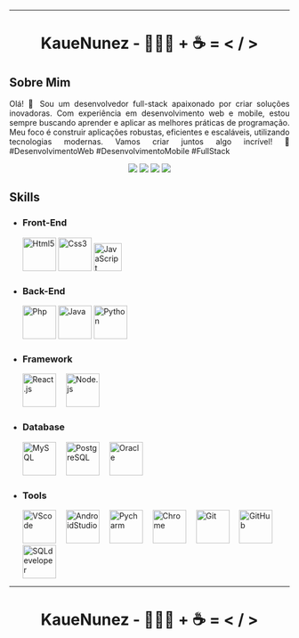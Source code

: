 <hr>
<div align="center"><h1 style="text-align:center;">KaueNunez - 👨🏻‍💻 + ☕ = < / ></h1></div>

## Sobre Mim
<p style="text-align:justify;">
    Olá! 👋 Sou um desenvolvedor full-stack apaixonado por criar soluções inovadoras. Com experiência em desenvolvimento web e mobile, estou sempre buscando aprender e aplicar as melhores práticas de programação. Meu foco é construir aplicações robustas, eficientes e escaláveis, utilizando tecnologias modernas. Vamos criar juntos algo incrível! 🚀#DesenvolvimentoWeb #DesenvolvimentoMobile #FullStack
</p>
<div align="center">
<a title="Instagram" href="https://instagram.com/eukauenz/" target="_blank"><img loading="lazy" src="https://img.shields.io/badge/-Instagram-%23E4405F?style=for-the-badge&logo=instagram&logoColor=white" target="_blank"></a>
<a title="E-mail" href = "mailto:kaue.nunez.dev@gmail.com"><img loading="lazy" src="https://img.shields.io/badge/Gmail-D14836?style=for-the-badge&logo=gmail&logoColor=white" target="_blank"></a>
<a title="Linkedin" href="https://www.linkedin.com/in/kauê-nunes-web-mobile/" target="_blank"><img loading="lazy" src="https://img.shields.io/badge/-LinkedIn-%230077B5?style=for-the-badge&logo=linkedin&logoColor=white" target="_blank"></a> 
<a title="GitHub" href="https://kauenunez.github.io/" target="_blank"><img loading="lazy" src="https://img.shields.io/badge/GitHub-100000?style=for-the-badge&logo=github&logoColor=white" target="_blank"></a> 
</div>

## Skills

* <h3>Front-End</h3>
    <div>
    <img title="Html5" src="https://cdn.jsdelivr.net/gh/devicons/devicon@latest/icons/html5/html5-original-wordmark.svg" width="60px"/> 
    <img title="Css3" src="https://cdn.jsdelivr.net/gh/devicons/devicon@latest/icons/css3/css3-original-wordmark.svg" width="60px"/>
    <img title="JavaScript" src="https://cdn.jsdelivr.net/gh/devicons/devicon@latest/icons/javascript/javascript-original.svg" width="50px"/>
    </div>
* <h3>Back-End</h3>
    <div>
    <img title="Php" src="https://cdn.jsdelivr.net/gh/devicons/devicon@latest/icons/php/php-original.svg" width="60px" />
    <img title="Java" src="https://cdn.jsdelivr.net/gh/devicons/devicon@latest/icons/java/java-original-wordmark.svg" width="60px" />
    <img title="Python" src="https://cdn.jsdelivr.net/gh/devicons/devicon@latest/icons/python/python-original-wordmark.svg" width="60px"/>
          
    </div>
* <h3>Framework</h3>
    <div>
    <img title="React.js" src="https://cdn.jsdelivr.net/gh/devicons/devicon@latest/icons/react/react-original-wordmark.svg" width="60px"/>&emsp;
    <img title="Node.js" src="https://cdn.jsdelivr.net/gh/devicons/devicon@latest/icons/nodejs/nodejs-original-wordmark.svg" width="60px"/>
          
          
    </div>
* <h3>Database</h3>
    <div>
    <img title="MySQL" src="https://cdn.jsdelivr.net/gh/devicons/devicon@latest/icons/mysql/mysql-original-wordmark.svg" width="60px"/>&emsp;
    <img title="PostgreSQL" src="https://cdn.jsdelivr.net/gh/devicons/devicon@latest/icons/postgresql/postgresql-original-wordmark.svg" width="60px" />&emsp;
    <img title="Oracle" src="https://cdn.jsdelivr.net/gh/devicons/devicon@latest/icons/oracle/oracle-original.svg" width="60px"/>
          
             
    </div>
* <h3>Tools</h3>
    <div>
    <img title="VScode" src="https://cdn.jsdelivr.net/gh/devicons/devicon@latest/icons/vscode/vscode-original-wordmark.svg" width="60px"/>&emsp;
    <img title="AndroidStudio" src="https://cdn.jsdelivr.net/gh/devicons/devicon@latest/icons/androidstudio/androidstudio-original.svg" width="60px"/>&emsp;   
    <img title="Pycharm" src="https://cdn.jsdelivr.net/gh/devicons/devicon@latest/icons/pycharm/pycharm-original.svg" width="60px"/>&emsp;
    <img title="Chrome" src="https://cdn.jsdelivr.net/gh/devicons/devicon@latest/icons/chrome/chrome-original.svg" width="60px" />&emsp;
    <img title="Git" src="https://cdn.jsdelivr.net/gh/devicons/devicon@latest/icons/git/git-original-wordmark.svg" width="60px"/>&emsp;
    <img title="GitHub" src="https://cdn.jsdelivr.net/gh/devicons/devicon@latest/icons/github/github-original-wordmark.svg" width="60px"/>&emsp;
    <img title="SQLdeveloper" src="https://cdn.jsdelivr.net/gh/devicons/devicon@latest/icons/sqldeveloper/sqldeveloper-original.svg" width="60px"/>
    </div>
<hr>
<div align="center"><h1 style="text-align:center;">KaueNunez - 👨🏻‍💻 + ☕ = < / ></h1></div>

